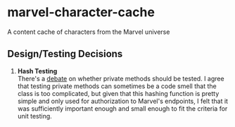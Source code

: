 # marvel-character-cache
A content cache of characters from the Marvel universe

## Design/Testing Decisions 

1. **Hash Testing**  
There's a [debate](https://stackoverflow.com/questions/34571/how-do-i-test-a-private-function-or-a-class-that-has-private-methods-fields-or?page=1&tab=votes#tab-top) on whether private methods should be tested. I agree that testing private methods can sometimes be a code smell that the class is too complicated, but given that this hashing function is pretty simple and only used for authorization to Marvel's endpoints, I felt that it was sufficiently important enough and small enough to fit the criteria for unit testing. 